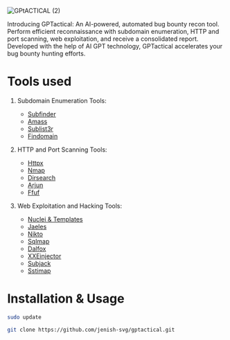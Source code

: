 
![GPtACTICAL (2)](https://github.com/jenish-svg/gptactical/assets/82645243/04e8e883-5c6d-469c-b8f7-35a8b81a8377)


Introducing GPTactical: An AI-powered, automated bug bounty recon tool. Perform efficient reconnaissance with subdomain enumeration, HTTP and port scanning, web exploitation, and receive a consolidated report. Developed with the help of AI GPT technology, GPTactical accelerates your bug bounty hunting efforts.

# Tools used 
1. Subdomain Enumeration Tools:
   - [Subfinder](https://github.com/projectdiscovery/subfinder)
   - [Amass](https://github.com/OWASP/Amass)
   - [Sublist3r](https://github.com/aboul3la/Sublist3r)
   - [Findomain](https://github.com/Findomain/Findomain)

2. HTTP and Port Scanning Tools:
   - [Httpx](https://github.com/projectdiscovery/httpx)
   - [Nmap](https://github.com/nmap/nmap)
   - [Dirsearch](https://github.com/maurosoria/dirsearch)
   - [Arjun](https://github.com/s0md3v/Arjun)
   - [Ffuf](https://github.com/ffuf/ffuf)

3. Web Exploitation and Hacking Tools:
   - [Nuclei & Templates](https://github.com/projectdiscovery/nuclei)
   - [Jaeles](https://github.com/jaeles-project/jaeles)
   - [Nikto](https://github.com/sullo/nikto)
   - [Sqlmap](https://github.com/sqlmapproject/sqlmap)
   - [Dalfox](https://github.com/hahwul/dalfox)
   - [XXEinjector](https://github.com/enjoiz/XXEinjector)
   - [Subjack](https://github.com/haccer/subjack)
   - [Sstimap](https://github.com/maurosoria/sstic)


# Installation & Usage

```bash
sudo update

git clone https://github.com/jenish-svg/gptactical.git

```
